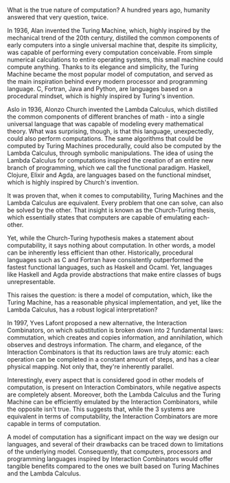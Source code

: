 What is the true nature of computation? A hundred years ago, humanity answered that very question, twice.

In 1936, Alan invented the Turing Machine, which, highly inspired by the mechanical trend of the 20th century, distilled the common components of early computers into a single universal machine that, despite its simplicity, was capable of performing every computation conceivable. From simple numerical calculations to entire operating systems, this small machine could compute anything. Thanks to its elegance and simplicity, the Turing Machine became the most popular model of computation, and served as the main inspiration behind every modern processor and programming language. C, Fortran, Java and Python, are languages based on a procedural mindset, which is highly inspired by Turing's invention.

Aslo in 1936, Alonzo Church invented the Lambda Calculus, which distilled the common components of different branches of math - into a single universal language that was capable of modeling every mathematical theory. What was surprising, though, is that this language, unexpectedly, could also perform computations. The same algorithms that could be computed by Turing Machines procedurally, could also be computed by the Lambda Calculus, through symbolic manipulations. The idea of using the Lambda Calculus for computations inspired the creation of an entire new branch of programming, which we call the functional paradigm. Haskell, Clojure, Elixir and Agda, are languages based on the functional mindset, which is highly inspired by Church's invention.

It was proven that, when it comes to computability, Turing Machines and the Lambda Calculus are equivalent. Every problem that one can solve, can also be solved by the other. That insight is known as the Church-Turing thesis, which essentially states that computers are capable of emulating each-other.

Yet, while the Church-Turing hypothesis makes a statement about computability, it says nothing about computation. In other words, a model can be inherently less efficient than other. Historically, procedural languages such as C and Fortran have consistently outperformed the fastest functional languages, such as Haskell and Ocaml. Yet, languages like Haskell and Agda provide abstractions that make entire classes of bugs unrepresentable.

This raises the question: is there a model of computation, which, like the Turing Machine, has a reasonable physical implementation, and yet, like the Lambda Calculus, has a robust logical interpretation?

In 1997, Yves Lafont proposed a new alternative, the Interaction Combinators, on which substitution is broken down into 2 fundamental laws: commutation, which creates and copies information, and annihilation, which observes and destroys information. The charm, and elegance, of the Interaction Combinators is that its reduction laws are truly atomic: each operation can be completed in a constant amount of steps, and has a clear physical mapping. Not only that, they're inherently parallel.

Interestingly, every aspect that is considered good in other models of computation, is present on Interaction Combinators, while negative aspects are completely absent. Moreover, both the Lambda Calculus and the Turing Machine can be efficiently emulated by the Interaction Combinators, while the opposite isn't true. This suggests that, while the 3 systems are equivalent in terms of computability, the Interaction Combinators are more capable in terms of computation.

A model of computation has a significant impact on the way we design our languages, and several of their drawbacks can be traced down to limitations of the underlying model. Consequently, that computers, processors and programming languages inspired by Interaction Combinators would offer tangible benefits compared to the ones we built based on Turing Machines and the Lambda Calculus.
